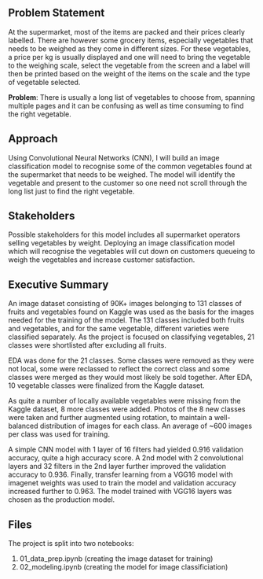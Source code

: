 ## Problem Statement
At the supermarket, most of the items are packed and their prices clearly labelled. There are however some grocery items, especially vegetables that needs to be weighed as they come in different sizes. For these vegetables, a price per kg is usually displayed and one will need to bring the vegetable to the weighing scale, select the vegetable from the screen and a label will then be printed based on the weight of the items on the scale and the type of vegetable selected.

**Problem**: There is usually a long list of vegetables to choose from, spanning multiple pages and it can be confusing as well as time consuming to find the right vegetable.


## Approach
Using Convolutional Neural Networks (CNN), I will build an image classification model to recognise some of the common vegetables found at the supermarket that needs to be weighed. The model will identify the vegetable and present to the customer so one need not scroll through the long list just to find the right vegetable. 


## Stakeholders
Possible stakeholders for this model includes all supermarket operators selling vegetables by weight. Deploying an image classification model which will recognise the vegetables will cut down on customers queueing to weigh the vegetables and increase customer satisfaction.


## Executive Summary
An image dataset consisting of 90K+ images belonging to 131 classes of fruits and vegetables found on Kaggle was used as the basis for the images needed for the training of the model. The 131 classes included both fruits and vegetables, and for the same vegetable, different varieties were classified separately. As the project is focused on classifying vegetables, 21 classes were shortlisted after excluding all fruits.

EDA was done for the 21 classes. Some classes were removed as they were not local, some were reclassed to reflect the correct class and some classes were merged as they would most likely be sold together. After EDA, 10 vegetable classes were finalized from the Kaggle dataset.

As quite a number of locally available vegetables were missing from the Kaggle dataset, 8 more classes were added. Photos of the 8 new classes were taken and further augmented using rotation, to maintain a well-balanced distribution of images for each class. An average of ~600 images per class was used for training.

A simple CNN model with 1 layer of 16 filters had yielded 0.916 validation accuracy, quite a high accuracy score. A 2nd model with 2 convolutional layers and 32 filters in the 2nd layer further improved the validation accuracy to 0.936. Finally, transfer learning from a VGG16 model with imagenet weights was used to train the model and validation accuracy increased further to 0.963. The model trained with VGG16 layers was chosen as the production model.


## Files
The project is split into two notebooks:
1. 01_data_prep.ipynb (creating the image dataset for training)
2. 02_modeling.ipynb (creating the model for image classificiation)